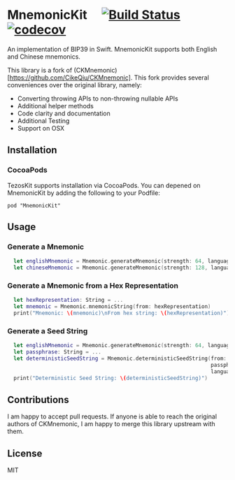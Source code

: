 # MnemonicKit  &nbsp;&nbsp;&nbsp; [![Build Status](https://travis-ci.org/keefertaylor/MnemonicKit.svg?branch=master)](https://travis-ci.org/keefertaylor/MnemonicKit) &nbsp;&nbsp;&nbsp;  [![codecov](https://codecov.io/gh/keefertaylor/MnemonicKit/branch/master/graph/badge.svg)](https://codecov.io/gh/keefertaylor/MnemonicKit)
An implementation of BIP39 in Swift. MnemonicKit supports both English and Chinese mnemonics.

This library is a fork of (CKMnemonic)[https://github.com/CikeQiu/CKMnemonic]. This fork provides several conveniences over the original library, namely: 
- Converting throwing APIs to non-throwing nullable APIs
- Additional helper methods
- Code clarity and documentation
- Additional Testing
- Support on OSX

## Installation

### CocoaPods
TezosKit supports installation via CocoaPods. You can depened on MnemonicKit by adding the following to your Podfile:

```
pod "MnemonicKit"
```

## Usage

### Generate a Mnemonic

```swift
  let englishMnemonic = Mnemonic.generateMnemonic(strength: 64, language: .english)
  let chineseMnemonic = Mnemonic.generateMnemonic(strength: 128, language: .chinese)
```


### Generate a Mnemonic from a Hex Representation

```swift
  let hexRepresentation: String = ...
  let mnemonic = Mnemonic.mnemonicString(from: hexRepresentation)
  print("Mnemonic: \(mnemonic)\nFrom hex string: \(hexRepresentation)")
```

### Generate a Seed String

```swift
  let englishMnemonic = Mnemonic.generateMnemonic(strength: 64, language: .english)
  let passphrase: String = ...
  let deterministicSeedString = Mnemonic.deterministicSeedString(from: mnemonicString,
                                                                 passphrase: passphrase,
                                                                 language: .english)
  print("Deterministic Seed String: \(deterministicSeedString)")
```

## Contributions

I am happy to accept pull requests. If anyone is able to reach the original authors of CKMnemonic, I am happy to merge this library upstream with them.

## License

MIT
